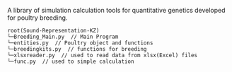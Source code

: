A library of simulation calculation tools for quantitative genetics developed for poultry breeding.

```text
root(Sound-Representation-KZ)
└─Breeding_Main.py  // Main Program
└─entities.py  // Poultry object and functions
└─breedingkits.py  // functions for breeding
└─xlsxreader.py  // used to read data from xlsx(Excel) files
└─func.py  // used to simple calculation
```

